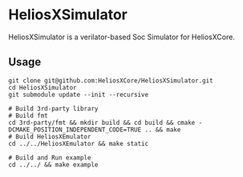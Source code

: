 # HeliosXSimulator
HeliosXSimulator is a verilator-based Soc Simulator for HeliosXCore.

## Usage
```
git clone git@github.com:HeliosXCore/HeliosXSimulator.git
cd HeliosXSimulator
git submodule update --init --recursive

# Build 3rd-party library
# Build fmt
cd 3rd-party/fmt && mkdir build && cd build && cmake -DCMAKE_POSITION_INDEPENDENT_CODE=TRUE .. && make
# Build HeliosXEmulator
cd ../../HeliosXEmulator && make static

# Build and Run example
cd ../../ && make example
```
